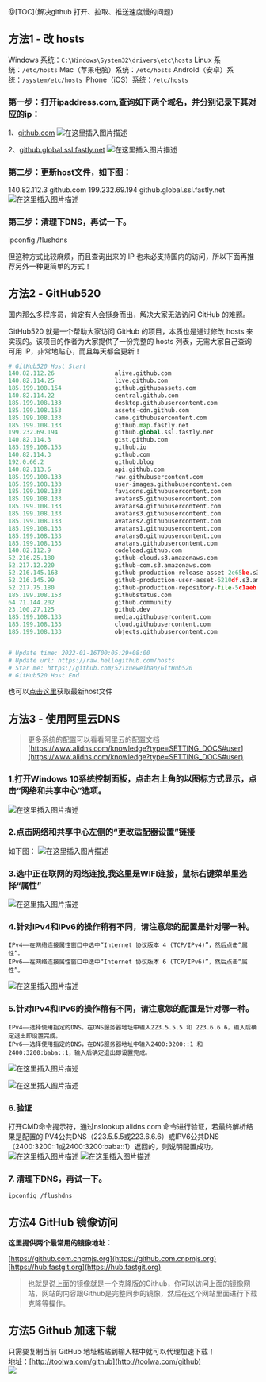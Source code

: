 @[TOC](解决github 打开、拉取、推送速度慢的问题)
## 方法1 -  改 hosts

Windows 系统：`C:\Windows\System32\drivers\etc\hosts`
Linux 系统：`/etc/hosts`
Mac（苹果电脑）系统：`/etc/hosts`
Android（安卓）系统：`/system/etc/hosts`
iPhone（iOS）系统：`/etc/hosts`
### 第一步：打开ipaddress.com,查询如下两个域名，并分别记录下其对应的ip：
1、[github.com](https://github.com.ipaddress.com/)
![在这里插入图片描述](https://img-blog.csdnimg.cn/20210417000952399.png?x-oss-process=image/watermark,type_ZmFuZ3poZW5naGVpdGk,shadow_10,text_aHR0cHM6Ly9ibG9nLmNzZG4ubmV0L3FxXzQ0NzM3MDk0,size_16,color_FFFFFF,t_70)

2、[github.global.ssl.fastly.net](https://fastly.net.ipaddress.com/github.global.ssl.fastly.net)
![在这里插入图片描述](https://img-blog.csdnimg.cn/20210417001025408.png?x-oss-process=image/watermark,type_ZmFuZ3poZW5naGVpdGk,shadow_10,text_aHR0cHM6Ly9ibG9nLmNzZG4ubmV0L3FxXzQ0NzM3MDk0,size_16,color_FFFFFF,t_70)

### 第二步：更新host文件，如下图：
140.82.112.3 github.com
199.232.69.194 github.global.ssl.fastly.net
![在这里插入图片描述](https://img-blog.csdnimg.cn/20210417001125848.png?x-oss-process=image/watermark,type_ZmFuZ3poZW5naGVpdGk,shadow_10,text_aHR0cHM6Ly9ibG9nLmNzZG4ubmV0L3FxXzQ0NzM3MDk0,size_16,color_FFFFFF,t_70)
### 第三步：清理下DNS，再试一下。
ipconfig /flushdns

但这种方式比较麻烦，而且查询出来的 IP 也未必支持国内的访问，所以下面再推荐另外一种更简单的方式！


## 方法2 - GitHub520
国内那么多程序员，肯定有人会挺身而出，解决大家无法访问 GitHub 的难题。

GitHub520 就是一个帮助大家访问 GitHub 的项目，本质也是通过修改 hosts 来实现的。该项目的作者为大家提供了一份完整的 hosts 列表，无需大家自己查询可用 IP，非常地贴心，而且每天都会更新！


```python
# GitHub520 Host Start
140.82.112.26                 alive.github.com
140.82.114.25                 live.github.com
185.199.108.154               github.githubassets.com
140.82.114.22                 central.github.com
185.199.108.133               desktop.githubusercontent.com
185.199.108.153               assets-cdn.github.com
185.199.108.133               camo.githubusercontent.com
185.199.108.133               github.map.fastly.net
199.232.69.194                github.global.ssl.fastly.net
140.82.114.3                  gist.github.com
185.199.108.153               github.io
140.82.114.3                  github.com
192.0.66.2                    github.blog
140.82.113.6                  api.github.com
185.199.108.133               raw.githubusercontent.com
185.199.108.133               user-images.githubusercontent.com
185.199.108.133               favicons.githubusercontent.com
185.199.108.133               avatars5.githubusercontent.com
185.199.108.133               avatars4.githubusercontent.com
185.199.108.133               avatars3.githubusercontent.com
185.199.108.133               avatars2.githubusercontent.com
185.199.108.133               avatars1.githubusercontent.com
185.199.108.133               avatars0.githubusercontent.com
185.199.108.133               avatars.githubusercontent.com
140.82.112.9                  codeload.github.com
52.216.25.180                 github-cloud.s3.amazonaws.com
52.217.12.220                 github-com.s3.amazonaws.com
52.216.145.163                github-production-release-asset-2e65be.s3.amazonaws.com
52.216.145.99                 github-production-user-asset-6210df.s3.amazonaws.com
52.217.75.180                 github-production-repository-file-5c1aeb.s3.amazonaws.com
185.199.108.153               githubstatus.com
64.71.144.202                 github.community
23.100.27.125                 github.dev
185.199.108.133               media.githubusercontent.com
185.199.108.133               cloud.githubusercontent.com
185.199.108.133               objects.githubusercontent.com


# Update time: 2022-01-16T00:05:29+08:00
# Update url: https://raw.hellogithub.com/hosts
# Star me: https://github.com/521xueweihan/GitHub520
# GitHub520 Host End
```
也可以[点击这里](https://raw.hellogithub.com/hosts)获取最新host文件


## 方法3 - 使用阿里云DNS

> 更多系统的配置可以看看阿里云的配置文档
> [https://www.alidns.com/knowledge?type=SETTING_DOCS#user](https://www.alidns.com/knowledge?type=SETTING_DOCS#user)

### 1.打开Windows 10系统控制面板，点击右上角的以图标方式显示，点击“网络和共享中心”选项。
![在这里插入图片描述](https://img-blog.csdnimg.cn/20210417094141310.png?x-oss-process=image/watermark,type_ZmFuZ3poZW5naGVpdGk,shadow_10,text_aHR0cHM6Ly9ibG9nLmNzZG4ubmV0L3FxXzQ0NzM3MDk0,size_16,color_FFFFFF,t_70)
### 2.点击网络和共享中心左侧的“更改适配器设置”链接
如下图：
![在这里插入图片描述](https://img-blog.csdnimg.cn/20210417094213207.png?x-oss-process=image/watermark,type_ZmFuZ3poZW5naGVpdGk,shadow_10,text_aHR0cHM6Ly9ibG9nLmNzZG4ubmV0L3FxXzQ0NzM3MDk0,size_16,color_FFFFFF,t_70)
### 3.选中正在联网的网络连接,我这里是WIFI连接，鼠标右键菜单里选择“属性”
![在这里插入图片描述](https://img-blog.csdnimg.cn/2021041709423194.png?x-oss-process=image/watermark,type_ZmFuZ3poZW5naGVpdGk,shadow_10,text_aHR0cHM6Ly9ibG9nLmNzZG4ubmV0L3FxXzQ0NzM3MDk0,size_16,color_FFFFFF,t_70)
### 4.针对IPv4和IPv6的操作稍有不同，请注意您的配置是针对哪一种。

	IPv4——在网络连接属性窗口中选中“Internet 协议版本 4 (TCP/IPv4)”，然后点击“属性”。
	IPv6——在网络连接属性窗口中选中“Internet 协议版本 6 (TCP/IPv6)”，然后点击“属性”。
![在这里插入图片描述](https://img-blog.csdnimg.cn/20210417094315199.png?x-oss-process=image/watermark,type_ZmFuZ3poZW5naGVpdGk,shadow_10,text_aHR0cHM6Ly9ibG9nLmNzZG4ubmV0L3FxXzQ0NzM3MDk0,size_16,color_FFFFFF,t_70)

### 5.针对IPv4和IPv6的操作稍有不同，请注意您的配置是针对哪一种。

	IPv4——选择使用指定的DNS，在DNS服务器地址中输入223.5.5.5 和 223.6.6.6，输入后确定退出即设置完成。
	IPv6——选择使用指定的DNS，在DNS服务器地址中输入2400:3200::1 和 2400:3200:baba::1，输入后确定退出即设置完成。
![在这里插入图片描述](https://img-blog.csdnimg.cn/20210417094429107.png?x-oss-process=image/watermark,type_ZmFuZ3poZW5naGVpdGk,shadow_10,text_aHR0cHM6Ly9ibG9nLmNzZG4ubmV0L3FxXzQ0NzM3MDk0,size_16,color_FFFFFF,t_70)

![在这里插入图片描述](https://img-blog.csdnimg.cn/20210417094438121.png?x-oss-process=image/watermark,type_ZmFuZ3poZW5naGVpdGk,shadow_10,text_aHR0cHM6Ly9ibG9nLmNzZG4ubmV0L3FxXzQ0NzM3MDk0,size_16,color_FFFFFF,t_70)
### 6.验证
打开CMD命令提示符，通过nslookup alidns.com 命令进行验证，若最终解析结果是配置的IPV4公共DNS（223.5.5.5或223.6.6.6）或IPV6公共DNS（2400:3200::1或2400:3200:baba::1）返回的，则说明配置成功。
![在这里插入图片描述](https://img-blog.csdnimg.cn/20210417094500877.png)
![在这里插入图片描述](https://img-blog.csdnimg.cn/2021041709450978.png)
### 7. 清理下DNS，再试一下。

```
ipconfig /flushdns
```
## 方法4 GitHub 镜像访问
**这里提供两个最常用的镜像地址：**

[https://github.com.cnpmjs.org](https://github.com.cnpmjs.org)
[https://hub.fastgit.org](https://hub.fastgit.org)

> 也就是说上面的镜像就是一个克隆版的Github，你可以访问上面的镜像网站，网站的内容跟Github是完整同步的镜像，然后在这个网站里面进行下载克隆等操作。

## 方法5 Github 加速下载
只需要复制当前 GitHub 地址粘贴到输入框中就可以代理加速下载！  
地址：[http://toolwa.com/github](http://toolwa.com/github)  
![](https://img-blog.csdnimg.cn/20201026102904766.png?x-oss-process=image/watermark,type_ZmFuZ3poZW5naGVpdGk,shadow_10,text_aHR0cHM6Ly9ibG9nLmNzZG4ubmV0L3FxXzMzNDA2ODgz,size_16,color_FFFFFF,t_70#pic_center)

